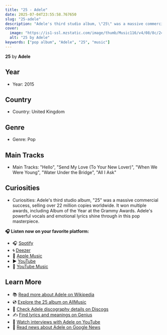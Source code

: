 ```yaml
---
title: "25 - Adele"
date: 2025-07-04T23:55:58.767650
slug: "25-adele"
description: "Adele's third studio album, \"25\" was a massive commercial success, selling over 22 million copies worldwide."
cover:
  image: "https://is1-ssl.mzstatic.com/image/thumb/Music116/v4/08/8c/24/088c2405-2e33-801b-5c38-e967f2c01e69/191404113974.png/500x500bb.jpg"
  alt: "25 by Adele"
keywords: ["pop album", "Adele", "25", "music"]
---
```


**25** by **Adele**
## Year
- Year: 2015
## Country
- Country: United Kingdom
## Genre
- Genre: Pop
## Main Tracks
- Main Tracks: "Hello", "Send My Love (To Your New Lover)", "When We Were Young", "Water Under the Bridge", "All I Ask"
## Curiosities
- Curiosities: Adele's third studio album, "25" was a massive commercial success, selling over 22 million copies worldwide. It won multiple awards, including Album of the Year at the Grammy Awards. Adele's powerful vocals and emotional lyrics shine through in this pop masterpiece.



**🎧 Listen now on your favorite platform:**

- 🎧 [Spotify](https://open.spotify.com/search/25%20Adele)
- 🌀 [Deezer](https://www.deezer.com/search/25%20Adele)
- 🍎 [Apple Music](https://music.apple.com/search?term=25%20Adele)
- ▶️ [YouTube](https://www.youtube.com/results?search_query=25%20Adele)
- 🎵 [YouTube Music](https://music.youtube.com/search?q=25%20Adele)

## Learn More

- 📚 [Read more about Adele on Wikipedia](https://en.wikipedia.org/wiki/Adele)
- 💿 [Explore the 25 album on AllMusic](https://www.allmusic.com/search/albums/25)
- 📀 [Check Adele discography details on Discogs](https://www.discogs.com/search/?q=25+Adele&type=all)
- ✍️ [Find lyrics and meanings on Genius](https://genius.com/search?q=25%20Adele)
- 🎤 [Watch interviews with Adele on YouTube](https://www.youtube.com/results?search_query=Adele+interview)
- 📰 [Read news about Adele on Google News](https://news.google.com/search?q=Adele)
